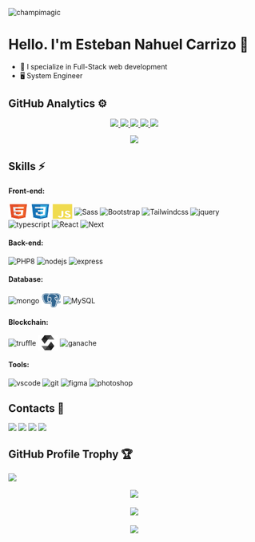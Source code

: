 <p align="left"> <img src="https://komarev.com/ghpvc/?username=Nahuel61920&label=Profile%20views&color=0e75b6&style=flat" alt="champimagic" /> </p>

# Hello. I'm Esteban Nahuel Carrizo 👋

- 🔭 I specialize in Full-Stack web development
- 🖥️ System Engineer

##  GitHub Analytics ⚙️
<div align="center">
  <a href="https://github.com/Nahuel61920">
    <p align="center">
      <img height="160em" src="https://github-readme-stats-sigma-five.vercel.app/api?username=Nahuel61920&show_icons=true&theme=react&hide_border=true" />
      <img height="160em" src="https://github-readme-streak-stats.herokuapp.com/?user=Nahuel61920&theme=react&hide_border=true" />
      <img heigth="160em" src="https://github-profile-summary-cards.vercel.app/api/cards/most-commit-language?username=Nahuel61920&theme=react&hide_border=true"/>
      <img heigth="160em" src="https://github-profile-summary-cards.vercel.app/api/cards/repos-per-language?username=Nahuel61920&theme=react&hide_border=true"/>
      <img height="160em" src="https://github-readme-stats-sigma-five.vercel.app/api/top-langs/?username=Nahuel61920&layout=compact&langs_count=7&theme=react&hide_border=true"/>
    </p>
  </a>
  <p  align="center">
  <img src="https://user-images.githubusercontent.com/73097560/115834477-dbab4500-a447-11eb-908a-139a6edaec5c.gif">             
  <br>
</div>
  
##  Skills ⚡
  
#### Front-end:
<div>
  <img align="center" title="HTML5" alt="HTML" height="30" width="40" src="https://raw.githubusercontent.com/devicons/devicon/master/icons/html5/html5-original.svg">
  <img align="center" title="CSS" alt="CSS" height="30" width="40" src="https://raw.githubusercontent.com/devicons/devicon/master/icons/css3/css3-original.svg">
  <img align="center" title="JavaScript" alt="Js" height="30" width="40" src="https://raw.githubusercontent.com/devicons/devicon/master/icons/javascript/javascript-plain.svg">
  <img align="center" title="Sass" alt="Sass" height="30" width="40" src="https://cdn.jsdelivr.net/gh/devicons/devicon/icons/sass/sass-original.svg" />
  <img align="center" title="Bootstrap" alt="Bootstrap" height="30" width="40" src="https://cdn.jsdelivr.net/gh/devicons/devicon/icons/bootstrap/bootstrap-original.svg" />
  <img align="center" title="Tailwindcss" alt="Tailwindcss" height="30" width="40" src="https://cdn.jsdelivr.net/gh/devicons/devicon/icons/tailwindcss/tailwindcss-plain.svg" />
  <img align="center" title="jQuery" alt="jquery" height="30" width="40" src="https://cdn.jsdelivr.net/gh/devicons/devicon/icons/jquery/jquery-plain-wordmark.svg" />
  <img align="center" title="Typescript" alt="typescript" height="30" width="40" src="https://cdn.jsdelivr.net/gh/devicons/devicon/icons/typescript/typescript-original.svg" />
  <img align="center" title="React" alt="React" height="30" width="40" src="https://cdn.jsdelivr.net/gh/devicons/devicon/icons/react/react-original.svg">
    <img align="center" title="NextJS" alt="Next" height="30" width="40" src="https://cdn.jsdelivr.net/gh/devicons/devicon/icons/nextjs/nextjs-original.svg">
</div> 
  
#### Back-end:
<div>
  <img align="center" title="PHP8" alt="PHP8" height="30" width="40" src="https://cdn.jsdelivr.net/gh/devicons/devicon/icons/php/php-original.svg">
  <img align="center" title="Nodejs" alt="nodejs" height="30" width="40" src="https://cdn.jsdelivr.net/gh/devicons/devicon/icons/nodejs/nodejs-original.svg">
  <img align="center" title="Express" alt="express" height="30" width="40" src="https://cdn.jsdelivr.net/gh/devicons/devicon/icons/express/express-original.svg">

#### Database: 
  <img align="center" title="Mongo" alt="mongo" height="30" width="40" src="https://cdn.jsdelivr.net/gh/devicons/devicon/icons/mongodb/mongodb-original.svg">
  <img align="center" title="Postgresql" alt="Postgresql" height="30" width="40" src="https://raw.githubusercontent.com/devicons/devicon/1119b9f84c0290e0f0b38982099a2bd027a48bf1/icons/postgresql/postgresql-plain.svg">
  <img align="center" title="MySQL" alt="MySQL" height="30" width="40" src="https://cdn.jsdelivr.net/gh/devicons/devicon/icons/mysql/mysql-original-wordmark.svg">
  

#### Blockchain:
  <img align="center" title="Truffle" alt="truffle" height="30" width="40" src="https://camo.githubusercontent.com/40f4d326f985029ba781d77e42f1c02f9ddf9794fbf4d9003ca51596c8fda8d5/68747470733a2f2f7365656b6c6f676f2e636f6d2f696d616765732f542f74727566666c652d6c6f676f2d333537343534313731442d7365656b6c6f676f2e636f6d2e706e67">
  <img align="center" title="Solidity" alt="solidity" height="30" width="40" src="https://raw.githubusercontent.com/devicons/devicon/1119b9f84c0290e0f0b38982099a2bd027a48bf1/icons/solidity/solidity-original.svg">
  <img align="center" title="Ganache" alt="ganache" height="30" width="40" src="https://camo.githubusercontent.com/78eadbb97a526c0ac8a848461620015ca16b08e50677437743541eb12e91d41d/68747470733a2f2f7365656b6c6f676f2e636f6d2f696d616765732f472f67616e616368652d6c6f676f2d314542373230383441382d7365656b6c6f676f2e636f6d2e706e67">
  
#### Tools:
<div>
  <img align="center" alt="vscode" height="30" width="40" src="https://cdn.jsdelivr.net/gh/devicons/devicon/icons/vscode/vscode-original.svg" />
  <img align="center" alt="git" height="30" width="40" src="https://cdn.jsdelivr.net/gh/devicons/devicon/icons/git/git-original.svg" />
  <img align="center" alt="figma" height="30" width="40" src="https://cdn.jsdelivr.net/gh/devicons/devicon/icons/figma/figma-original.svg" />
  <img align="center" alt="photoshop" height="30" width="40" src="https://cdn.jsdelivr.net/gh/devicons/devicon/icons/photoshop/photoshop-plain.svg" />
</div>
 
##  Contacts :speech_balloon:
 
<div>
  <a href = "mailto:estebancarrizo619@gmail.com"><img src="https://img.shields.io/badge/-Gmail-%23333?style=for-the-badge&logo=gmail&logoColor=white" target="_blank"></a>
  <a href="https://www.instagram.com/nahuelcarrizolc/" target="_blank"><img src="https://img.shields.io/badge/-Instagram-%23E4405F?style=for-the-badge&logo=instagram&logoColor=white" target="_blank"></a>
  <a href="https://api.whatsapp.com/send?phone=5493815360966" target="_blank"><img src="https://img.shields.io/badge/WhatsApp-25D366?style=for-the-badge&logo=whatsapp&logoColor=white" target="_blank"></a> 
 <a href="https://www.linkedin.com/in/esteban-nahuel-carrizo-69715422b/" target="_blank"><img src="https://img.shields.io/badge/LinkedIn-0077B5?style=for-the-badge&logo=linkedin&logoColor=white" target="_blank"></a> 
 
## GitHub Profile Trophy 🏆 
<a href="https://github.com/Nahuel61920/github-profile-trophy">
  <img width=800 src="https://github-profile-trophy.vercel.app/?username=Nahuel61920&column=8&theme=darkhub&no-frame=true&no-bg=true"/>
</a>
 
</div>


<p align="center"><img src="animation.gif" width="35%"></p>
<div style=" font-size: medium; color: #447ff7" align=center>


<p align="center">
  <a href="https://github.com/Nahuel61920">
    <img src="https://activity-graph.herokuapp.com/graph?username=Nahuel61920&theme=react-dark" />
  </a>
</p>


<p  align="center">
<img src="https://user-images.githubusercontent.com/73097560/115834477-dbab4500-a447-11eb-908a-139a6edaec5c.gif">             
<br>

</div>


